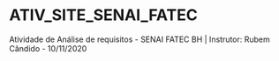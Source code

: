 # ATIV_SITE_SENAI_FATEC
Atividade de Análise de requisitos  - SENAI FATEC BH | Instrutor: Rubem Cândido - 10/11/2020

